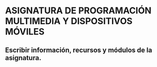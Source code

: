 # ASIGNATURA DE PROGRAMACIÓN MULTIMEDIA Y DISPOSITIVOS MÓVILES


## Escribir información, recursos y módulos de la asignatura.